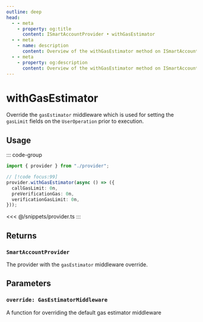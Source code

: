 ```yaml
---
outline: deep
head:
  - - meta
    - property: og:title
      content: ISmartAccountProvider • withGasEstimator
  - - meta
    - name: description
      content: Overview of the withGasEstimator method on ISmartAccountProvider
  - - meta
    - property: og:description
      content: Overview of the withGasEstimator method on ISmartAccountProvider
---
```


# withGasEstimator

Override the `gasEstimator` middleware which is used for setting the `gasLimit` fields on the `UserOperation` prior to execution.

## Usage

::: code-group

```ts [example.ts]
import { provider } from "./provider";

// [!code focus:99]
provider.withGasEstimator(async () => ({
  callGasLimit: 0n,
  preVerificationGas: 0n,
  verificationGasLimit: 0n,
}));
```

<<< @/snippets/provider.ts
:::

## Returns

### `SmartAccountProvider`

The provider with the `gasEstimator` middleware override.

## Parameters

### `override: GasEstimatorMiddleware`

A function for overriding the default gas estimator middleware
